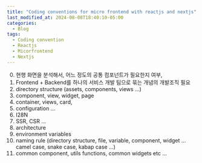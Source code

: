```yaml
---
title: "Coding conventions for micro frontend with reactjs and nextjs"  
last_modified_at: 2024-08-08T18:40:10-05:00
categories:
  - Blog
tags:
  - Coding convention
  - Reactjs
  - Micorfrontend
  - Nextjs
---
```


0. 현행 화면을 분석해서, 어느 정도의 공통 컴포넌트가 필요한지 여부,  
1. Frontend + Backend를 하나의 서비스 개발 팀으로 묶는 개념의 개발조직 필요     
2. directory structure  (assets, components, views ...)  
3. component, view, widget, page
4. container, views, card, 
5. configuration ...
6. I28N  
7. SSR, CSR ...
8. architecture
9. environment variables
10. naming rule (directory structure, file, variable, component, widget ... camel case, snake case, kabap case ...)
11. common component, utils functions, common widgets etc ...  
